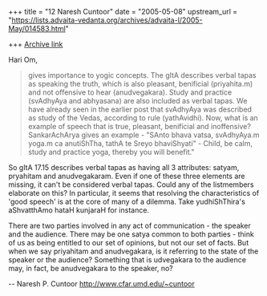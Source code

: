 +++
title = "12 Naresh Cuntoor"
date = "2005-05-08"
upstream_url = "https://lists.advaita-vedanta.org/archives/advaita-l/2005-May/014583.html"

+++
[Archive link](https://lists.advaita-vedanta.org/archives/advaita-l/2005-May/014583.html)

Hari Om,

> gives importance to yogic concepts. The gItA describes verbal tapas as
> speaking the truth, which is also pleasant, benificial (priyahita.m) and not
> offensive to hear (anudvegakara). Study and practice (svAdhyAya and
> abhyasana) are also included as verbal tapas. We have already seen in the
> earlier post that svAdhyAya was described as study of the Vedas, according
> to rule (yathAvidhi). Now, what is an example of speech that is true,
> pleasant, benificial and inoffensive? SankarAchArya gives an example -
> "SAnto bhava vatsa, svAdhyAya.m yoga.m ca anutiShTha, tathA te Sreyo
> bhaviShyati" - Child, be calm, study and practice yoga, thereby you will
> benefit."

So gItA 17.15 describes verbal tapas as having all 3 attributes:
satyam, pryahitam and anudvegakaram. Even if one of these three
elements are missing, it can't be considered verbal tapas. Could any
of the listmembers elaborate on this? In particular, it seems that
resolving the characteristics of 'good speech' is at the core of many
of a dilemma. Take yudhiShThira's aShvatthAmo hataH kunjaraH for
instance.

There are two parties involved in any act of communication - the
speaker and the audience. There may be one satya common to both
parties - think of us as being entitled to our set of opinions, but
not our set of facts. But when we say priyahitam and anudvegakara, is
it referring to the state of the speaker or the audience? Something
that is udvegakara to the audience may, in fact, be anudvegakara to
the speaker, no?

-- 
Naresh P. Cuntoor
http://www.cfar.umd.edu/~cuntoor

